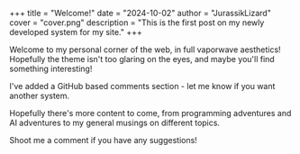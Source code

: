 +++
title = "Welcome!"
date = "2024-10-02"
author = "JurassikLizard"
cover = "cover.png"
description = "This is the first post on my newly developed system for my site."
+++

Welcome to my personal corner of the web, in full vaporwave aesthetics! Hopefully the theme isn't too glaring on the eyes, and maybe you'll find something interesting!

I've added a GitHub based comments section - let me know if you want another system.

Hopefully there's more content to come, from programming adventures and AI adventures to my general musings on different topics.

Shoot me a comment if you have any suggestions!